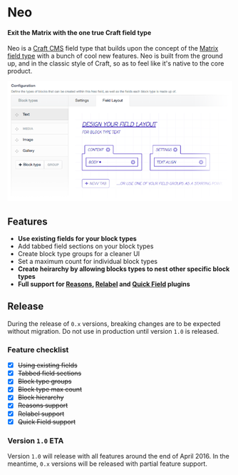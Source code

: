 # Neo
#### Exit the Matrix with the one true Craft field type

Neo is a [Craft CMS](https://craftcms.com) field type that builds upon the concept of the [Matrix field type](https://craftcms.com/features/matrix) with a bunch of cool new features. Neo is built from the ground up, and in the classic style of Craft, so as to feel like it's native to the core product.

![Configurator screenshot](demo/configurator-screenshot.png)

## Features

- **Use existing fields for your block types**
- Add tabbed field sections on your block types
- Create block type groups for a cleaner UI
- Set a maximum count for individual block types
- **Create heirarchy by allowing blocks types to nest other specific block types**
- **Full support for [Reasons](https://github.com/mmikkel/Reasons-Craft), [Relabel](https://github.com/benjamminf/craft-relabel) and [Quick Field](https://github.com/benjamminf/craft-quick-field) plugins**

## Release

During the release of `0.x` versions, breaking changes are to be expected without migration. Do not use in production until version `1.0` is released.

### Feature checklist

- [x] ~~Using existing fields~~
- [x] ~~Tabbed field sections~~
- [x] ~~Block type groups~~
- [x] ~~Block type max count~~
- [x] ~~Block hierarchy~~
- [x] ~~Reasons support~~
- [x] ~~Relabel support~~
- [x] ~~Quick Field support~~

### Version `1.0` ETA

Version `1.0` will release with all features around the end of April 2016. In the meantime, `0.x` versions will be released with partial feature support.
